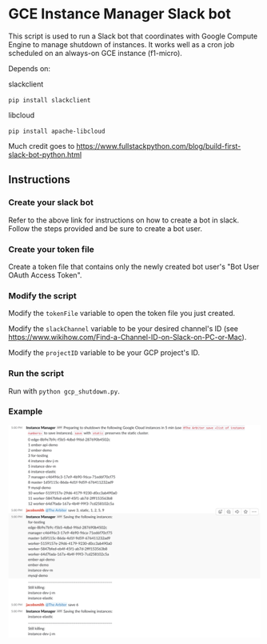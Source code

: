 # GCE Instance Manager Slack bot

This script is used to run a Slack bot that coordinates with Google Compute Engine to manage shutdown of instances. It works well as a cron job scheduled on an always-on GCE instance (f1-micro). 

Depends on: 

slackclient

`pip install slackclient`

libcloud

`pip install apache-libcloud`

Much credit goes to https://www.fullstackpython.com/blog/build-first-slack-bot-python.html 

## Instructions

### Create your slack bot

Refer to the above link for instructions on how to create a bot in slack. Follow the steps provided and be sure to create a bot user.

### Create your token file

Create a token file that contains only the newly created bot user's "Bot User OAuth Access Token".

### Modify the script

Modify the `tokenFile` variable to open the token file you just created.

Modify the `slackChannel` variable to be your desired channel's ID (see https://www.wikihow.com/Find-a-Channel-ID-on-Slack-on-PC-or-Mac).

Modify the `projectID` variable to be your GCP project's ID.

### Run the script

Run with `python gcp_shutdown.py`.

### Example

![slackshot](pics/slackshot.png)

